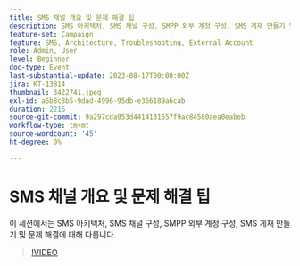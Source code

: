 ```yaml
---
title: SMS 채널 개요 및 문제 해결 팁
description: SMS 아키텍처, SMS 채널 구성, SMPP 외부 계정 구성, SMS 게재 만들기 및 문제 해결을 다룹니다.
feature-set: Campaign
feature: SMS, Architecture, Troubleshooting, External Account
role: Admin, User
level: Beginner
doc-type: Event
last-substantial-update: 2023-08-17T00:00:00Z
jira: KT-13814
thumbnail: 3422741.jpeg
exl-id: a5b8c8b5-9dad-4996-95db-e366189a6cab
duration: 2216
source-git-commit: 9a297cda953d4414131657f9ac84580aea0eabeb
workflow-type: tm+mt
source-wordcount: '45'
ht-degree: 0%

---
```


# SMS 채널 개요 및 문제 해결 팁

이 세션에서는 SMS 아키텍처, SMS 채널 구성, SMPP 외부 계정 구성, SMS 게재 만들기 및 문제 해결에 대해 다룹니다.

>[!VIDEO](https://video.tv.adobe.com/v/3422741/?learn=on)
